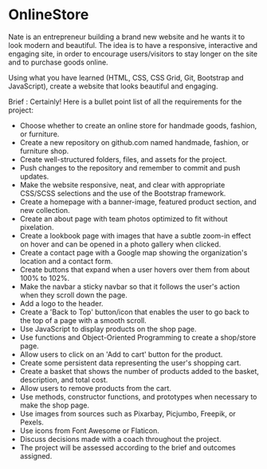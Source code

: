 # OnlineStore


Nate is an entrepreneur building a brand new website and he wants it to look modern and beautiful. The idea is to have a responsive, interactive and engaging site, in order to encourage users/visitors to stay longer on the site and to purchase goods online.

 

Using what you have learned (HTML, CSS, CSS Grid, Git, Bootstrap and JavaScript), create a website that looks beautiful and engaging. 


Brief :
Certainly! Here is a bullet point list of all the requirements for the project:

- Choose whether to create an online store for handmade goods, fashion, or furniture.
- Create a new repository on github.com named handmade, fashion, or furniture shop.
- Create well-structured folders, files, and assets for the project.
- Push changes to the repository and remember to commit and push updates.
- Make the website responsive, neat, and clear with appropriate CSS/SCSS selections and the use of the Bootstrap framework.
- Create a homepage with a banner-image, featured product section, and new collection.
- Create an about page with team photos optimized to fit without pixelation.
- Create a lookbook page with images that have a subtle zoom-in effect on hover and can be opened in a photo gallery when clicked.
- Create a contact page with a Google map showing the organization's location and a contact form.
- Create buttons that expand when a user hovers over them from about 100% to 102%.
- Make the navbar a sticky navbar so that it follows the user's action when they scroll down the page.
- Add a logo to the header.
- Create a 'Back to Top' button/icon that enables the user to go back to the top of a page with a smooth scroll.
- Use JavaScript to display products on the shop page.
- Use functions and Object-Oriented Programming to create a shop/store page.
- Allow users to click on an 'Add to cart' button for the product.
- Create some persistent data representing the user's shopping cart.
- Create a basket that shows the number of products added to the basket, description, and total cost.
- Allow users to remove products from the cart.
- Use methods, constructor functions, and prototypes when necessary to make the shop page.
- Use images from sources such as Pixarbay, Picjumbo, Freepik, or Pexels.
- Use icons from Font Awesome or Flaticon.
- Discuss decisions made with a coach throughout the project.
- The project will be assessed according to the brief and outcomes assigned.
